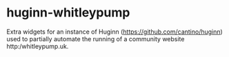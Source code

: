 # huginn-whitleypump

Extra widgets for an instance of Huginn (https://github.com/cantino/huginn) used to partially automate the running of a community website http:/whitleypump.uk.

